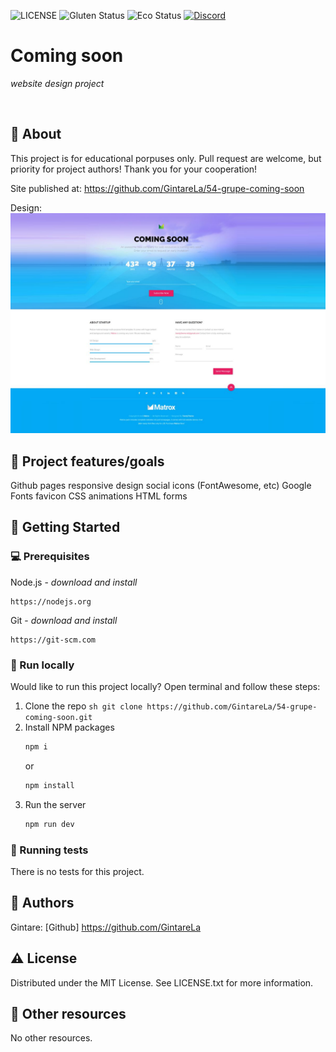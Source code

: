 ![LICENSE](https://img.shields.io/badge/license-MIT-blue.svg?style=flat-square)
![Gluten Status](https://img.shields.io/badge/Gluten-Free-green.svg)
![Eco Status](https://img.shields.io/badge/ECO-Friendly-green.svg)
[![Discord](https://discord.com/api/guilds/571393319201144843/widget.png)](https://discord.gg/dRwW4rw)

# Coming soon

_website design project_

<br>

## 🌟 About

This project is for educational porpuses only. Pull request are welcome, but priority for project authors! Thank you for your cooperation!

Site published at: https://github.com/GintareLa/54-grupe-coming-soon

Design: ![alt text](./img/Full_view.png)

## 🎯 Project features/goals

Github pages
responsive design
social icons (FontAwesome, etc)
Google Fonts
favicon
CSS animations
HTML forms

## 🧰 Getting Started

### 💻 Prerequisites

Node.js - _download and install_

```
https://nodejs.org
```

Git - _download and install_

```
https://git-scm.com
```

### 🏃 Run locally

Would like to run this project locally? Open terminal and follow these steps:

1. Clone the repo
   `sh
git clone https://github.com/GintareLa/54-grupe-coming-soon.git
    `
2. Install NPM packages
   ```sh
   npm i
   ```
   or
   ```sh
   npm install
   ```
3. Run the server
   ```sh
   npm run dev
   ```

### 🧪 Running tests

There is no tests for this project.

## 🎅 Authors

Gintare: [Github] https://github.com/GintareLa

## ⚠️ License

Distributed under the MIT License. See LICENSE.txt for more information.

## 🔗 Other resources

No other resources.
